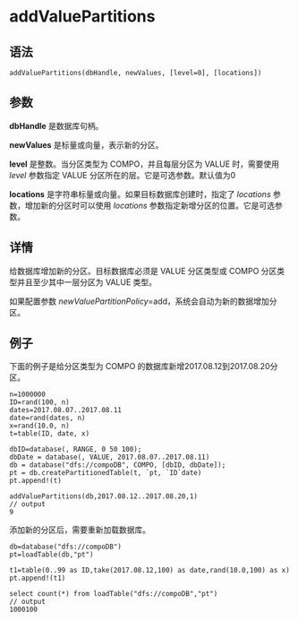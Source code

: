 # addValuePartitions

## 语法

`addValuePartitions(dbHandle, newValues, [level=0],
[locations])`

## 参数

**dbHandle** 是数据库句柄。

**newValues** 是标量或向量，表示新的分区。

**level** 是整数。当分区类型为 COMPO，并且每层分区为 VALUE 时，需要使用 *level*
参数指定 VALUE 分区所在的层。它是可选参数。默认值为0

**locations** 是字符串标量或向量。如果目标数据库创建时，指定了 *locations*
参数，增加新的分区时可以使用 *locations* 参数指定新增分区的位置。它是可选参数。

## 详情

给数据库增加新的分区。目标数据库必须是 VALUE 分区类型或 COMPO 分区类型并且至少其中一层分区为 VALUE
类型。

如果配置参数 *newValuePartitionPolicy*=add，系统会自动为新的数据增加分区。

## 例子

下面的例子是给分区类型为 COMPO 的数据库新增2017.08.12到2017.08.20分区。

```
n=1000000
ID=rand(100, n)
dates=2017.08.07..2017.08.11
date=rand(dates, n)
x=rand(10.0, n)
t=table(ID, date, x)

dbID=database(, RANGE, 0 50 100);
dbDate = database(, VALUE, 2017.08.07..2017.08.11)
db = database("dfs://compoDB", COMPO, [dbID, dbDate]);
pt = db.createPartitionedTable(t, `pt, `ID`date)
pt.append!(t)

addValuePartitions(db,2017.08.12..2017.08.20,1)
// output
9
```

添加新的分区后，需要重新加载数据库。

```
db=database("dfs://compoDB")
pt=loadTable(db,"pt")

t1=table(0..99 as ID,take(2017.08.12,100) as date,rand(10.0,100) as x)
pt.append!(t1)

select count(*) from loadTable("dfs://compoDB","pt")
// output
1000100
```

